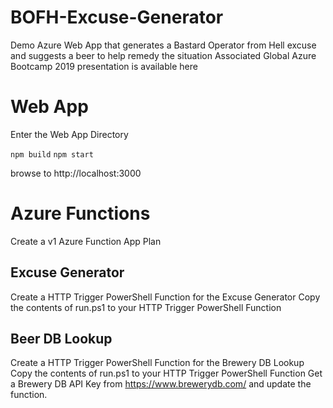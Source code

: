 # BOFH-Excuse-Generator
Demo Azure Web App that generates a Bastard Operator from Hell excuse and suggests a beer to help remedy the situation
Associated Global Azure Bootcamp 2019 presentation is available here 

# Web App
Enter the Web App Directory

`npm build`
`npm start`

browse to http://localhost:3000

# Azure Functions
Create a v1 Azure Function App Plan

## Excuse Generator
Create a HTTP Trigger PowerShell Function for the Excuse Generator
Copy the contents of run.ps1 to your HTTP Trigger PowerShell Function

## Beer DB Lookup
Create a HTTP Trigger PowerShell Function for the Brewery DB Lookup
Copy the contents of run.ps1 to your HTTP Trigger PowerShell Function
Get a Brewery DB API Key from https://www.brewerydb.com/ and update the function.
